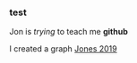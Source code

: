 ### test

Jon is *trying* to teach me **github**

I created a graph [Jones 2019](https://academic.oup.com/ije/article/42/4/1164/658892) 

